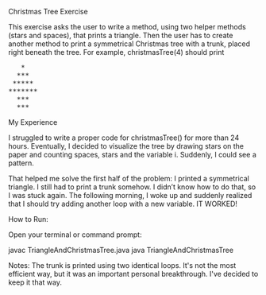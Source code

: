 Christmas Tree Exercise

This exercise asks the user to write a method, using two helper methods (stars and spaces), that prints a triangle. Then the user has to create another method to print a symmetrical Christmas tree with a trunk, placed right beneath the tree. 
For example, christmasTree(4) should print 
<pre>
   *
  ***
 *****
*******
  ***
  ***
</pre>
My Experience 

I struggled to write a proper code for christmasTree() for more than 24 hours. Eventually, I decided to visualize the tree by drawing stars on the paper and counting spaces, stars and the variable i. 
Suddenly, I could see a pattern. 

That helped me solve the first half of the problem: I printed a symmetrical triangle. I still had to print a trunk somehow. I didn’t know how to do that, so I was stuck again. 
The following morning, I woke up and suddenly realized that I should try adding another loop with a new variable. 
IT WORKED!  

How to Run:

Open your terminal or command prompt:

javac TriangleAndChristmasTree.java
java TriangleAndChristmasTree

Notes:
The trunk is printed using two identical loops. It's not the most efficient way, but it was an important personal breakthrough. I've decided to keep it that way. 
